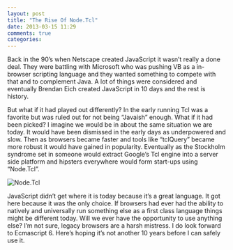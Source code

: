 ```yaml
---
layout: post
title: "The Rise Of Node.Tcl"
date: 2013-03-15 11:29
comments: true
categories: 
---
```

Back in the 90’s when Netscape created JavaScript it wasn’t really a done deal. They were battling with Microsoft who was pushing VB as a in-browser scripting language and they wanted something to compete with that and to complement Java. A lot of things were considered and eventually Brendan Eich created JavaScript in 10 days and the rest is history.

But what if it had played out differently? In the early running Tcl was a favorite but was ruled out for not being “Javaish” enough. What if it had been picked? I imagine we would be in about the same situation we are today. It would have been dismissed in the early days as underpowered and slow. Then as browsers became faster and tools like “tclQuery” became more robust it would have gained in popularity. Eventually as the Stockholm syndrome set in someone would extract Google’s Tcl engine into a server side platform and hipsters everywhere would form start-ups using “Node.Tcl”.

<img src="/assets/images/nodetcl.png" alt="Node.Tcl" /> <br />  

JavaScript didn’t get where it is today because it’s a great language. It got here because it was the only choice. If browsers had ever had the ability to natively and universally run something else as a first class language things might be different today. Will we ever have the opportunity to use anything else? I’m not sure, legacy browsers are a harsh mistress.  I do look forward to Ecmascript 6. Here’s hoping it’s not another 10 years before I can safely use it.

